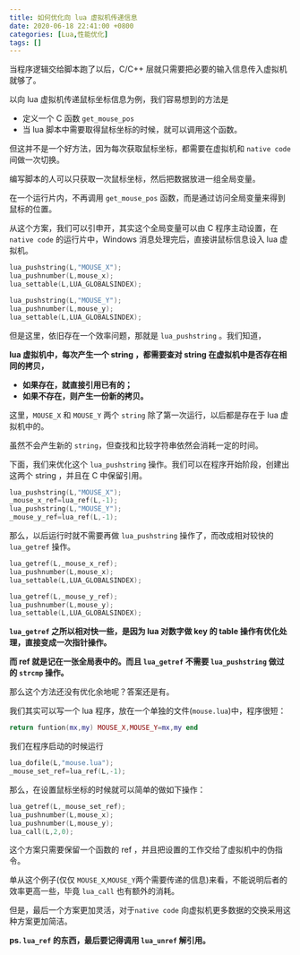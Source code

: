 ```yaml
---
title: 如何优化向 lua 虚拟机传递信息
date: 2020-06-18 22:41:00 +0800
categories: [Lua,性能优化]
tags: []
---
```


当程序逻辑交给脚本跑了以后，C/C++ 层就只需要把必要的输入信息传入虚拟机就够了。

以向 lua 虚拟机传递鼠标坐标信息为例，我们容易想到的方法是

- 定义一个 C 函数 `get_mouse_pos` 
- 当 lua 脚本中需要取得鼠标坐标的时候，就可以调用这个函数。

但这并不是一个好方法，因为每次获取鼠标坐标，都需要在虚拟机和 `native code` 间做一次切换。

编写脚本的人可以只获取一次鼠标坐标，然后把数据放进一组全局变量。

在一个运行片内，不再调用 `get_mouse_pos` 函数，而是通过访问全局变量来得到鼠标的位置。

从这个方案，我们可以引申开，其实这个全局变量可以由 C 程序主动设置，在 `native code` 的运行片中，Windows 消息处理完后，直接讲鼠标信息设入 lua 虚拟机。

```c
lua_pushstring(L,"MOUSE_X");
lua_pushnumber(L,mouse_x);
lua_settable(L,LUA_GLOBALSINDEX);

lua_pushstring(L,"MOUSE_Y");
lua_pushnumber(L,mouse_y);
lua_settable(L,LUA_GLOBALSINDEX);
```

但是这里，依旧存在一个效率问题，那就是 `lua_pushstring` 。我们知道，

**lua 虚拟机中，每次产生一个 string ，都需要查对 string 在虚拟机中是否存在相同的拷贝，**

- **如果存在，就直接引用已有的；**
- **如果不存在，则产生一份新的拷贝。**

这里，`MOUSE_X` 和 `MOUSE_Y` 两个 `string` 除了第一次运行，以后都是存在于 lua 虚拟机中的。

虽然不会产生新的 `string`，但查找和比较字符串依然会消耗一定的时间。

下面，我们来优化这个 `lua_pushstring` 操作。我们可以在程序开始阶段，创建出这两个 string ，并且在 C 中保留引用。

```c
lua_pushstring(L,"MOUSE_X");
_mouse_x_ref=lua_ref(L,-1);
lua_pushstring(L,"MOUSE_Y");
_mouse_y_ref=lua_ref(L,-1);
```

那么，以后运行时就不需要再做 `lua_pushstring` 操作了，而改成相对较快的 `lua_getref` 操作。

```c
lua_getref(L,_mouse_x_ref);
lua_pushnumber(L,mouse_x);
lua_settable(L,LUA_GLOBALSINDEX);

lua_getref(L,_mouse_y_ref);
lua_pushnumber(L,mouse_y);
lua_settable(L,LUA_GLOBALSINDEX);
```

**`lua_getref` 之所以相对快一些，是因为 lua 对数字做 key 的 table 操作有优化处理，直接变成一次指针操作。**

**而 ref 就是记在一张全局表中的。而且 `lua_getref` 不需要 `lua_pushstring` 做过的 `strcmp` 操作。**

那么这个方法还没有优化余地呢？答案还是有。

我们其实可以写一个 lua 程序，放在一个单独的文件(`mouse.lua`)中，程序很短：
```lua
return funtion(mx,my) MOUSE_X,MOUSE_Y=mx,my end
```
我们在程序启动的时候运行
```c
lua_dofile(L,"mouse.lua");
_mouse_set_ref=lua_ref(L,-1);
```

那么，在设置鼠标坐标的时候就可以简单的做如下操作：
```c
lua_getref(L,_mouse_set_ref);
lua_pushnumber(L,mouse_x);
lua_pushnumber(L,mouse_y);
lua_call(L,2,0);
```

这个方案只需要保留一个函数的 ref ，并且把设置的工作交给了虚拟机中的伪指令。

单从这个例子(仅仅 `MOUSE_X`,`MOUSE_Y`两个需要传递的信息)来看，不能说明后者的效率更高一些，毕竟 `lua_call` 也有额外的消耗。

但是，最后一个方案更加灵活，对于`native code` 向虚拟机更多数据的交换采用这种方案更加简洁。


**ps. `lua_ref` 的东西，最后要记得调用 `lua_unref` 解引用。**